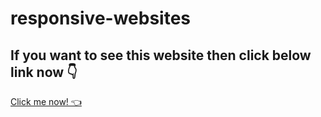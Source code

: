 # responsive-websites

<h2>If you want to see this website then click below link now 👇</h2>
<a href="https://bbq-master-css.netlify.app" >Click me now! 👈</a>
